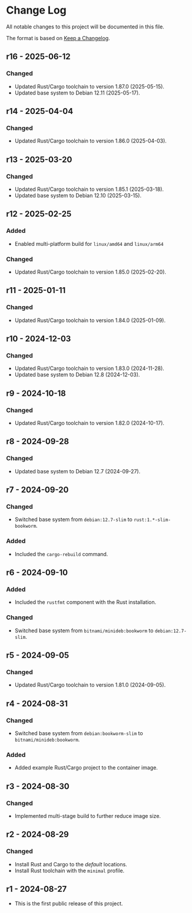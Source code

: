 # Change Log

All notable changes to this project will be documented in this file.

The format is based on [Keep a Changelog](http://keepachangelog.com/).

## r16 - 2025-06-12

### Changed
- Updated Rust/Cargo toolchain to version 1.87.0 (2025-05-15).
- Updated base system to Debian 12.11 (2025-05-17).

## r14 - 2025-04-04

### Changed
- Updated Rust/Cargo toolchain to version 1.86.0 (2025-04-03).

## r13 - 2025-03-20

### Changed
- Updated Rust/Cargo toolchain to version 1.85.1 (2025-03-18).
- Updated base system to Debian 12.10 (2025-03-15).

## r12 - 2025-02-25

### Added
- Enabled multi-platform build for `linux/amd64` and `linux/arm64`

### Changed
- Updated Rust/Cargo toolchain to version 1.85.0 (2025-02-20).

## r11 - 2025-01-11

### Changed
- Updated Rust/Cargo toolchain to version 1.84.0 (2025-01-09).

## r10 - 2024-12-03

### Changed
- Updated Rust/Cargo toolchain to version 1.83.0 (2024-11-28).
- Updated base system to Debian 12.8 (2024-12-03).

## r9 - 2024-10-18

### Changed
- Updated Rust/Cargo toolchain to version 1.82.0 (2024-10-17).

## r8 - 2024-09-28

### Changed
- Updated base system to Debian 12.7 (2024-09-27).

## r7 - 2024-09-20

### Changed
- Switched base system from `debian:12.7-slim` to `rust:1.*-slim-bookworm`.

### Added
- Included the `cargo-rebuild` command.

## r6 - 2024-09-10

### Added
- Included the `rustfmt` component with the Rust installation.

### Changed
- Switched base system from `bitnami/minideb:bookworm` to `debian:12.7-slim`.

## r5 - 2024-09-05

### Changed
- Updated Rust/Cargo toolchain to version 1.81.0 (2024-09-05).

## r4 - 2024-08-31

### Changed
- Switched base system from `debian:bookworm-slim` to `bitnami/minideb:bookworm`.

### Added
- Added example Rust/Cargo project to the container image.

## r3 - 2024-08-30

### Changed
- Implemented multi-stage build to further reduce image size.

## r2 - 2024-08-29

### Changed
- Install Rust and Cargo to the *default* locations.
- Install Rust toolchain with the `minimal` profile.

## r1 - 2024-08-27

- This is the first public release of this project.
